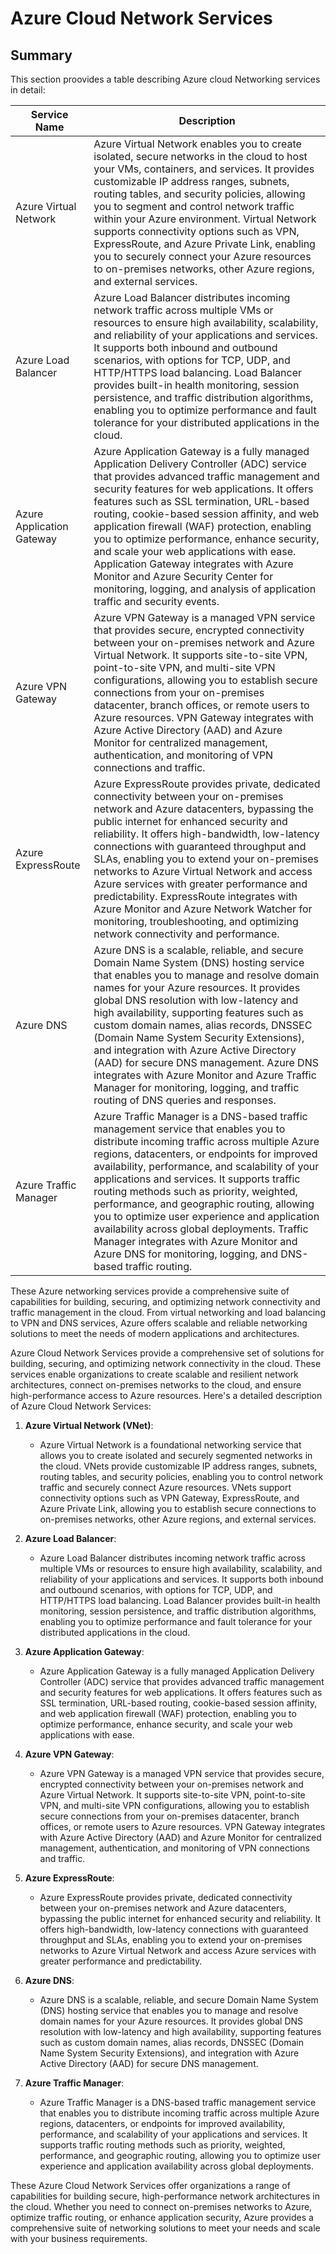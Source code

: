 # Azure Cloud Network Services

## Summary

This section proovides a table describing Azure cloud Networking services in detail:

| Service Name              | Description                                                                                                                                                                                                                                                                                                                                                                                                                                                                                                                                                                                                                                      |
|---------------------------|--------------------------------------------------------------------------------------------------------------------------------------------------------------------------------------------------------------------------------------------------------------------------------------------------------------------------------------------------------------------------------------------------------------------------------------------------------------------------------------------------------------------------------------------------------------------------------------------------------------------------------------------------|
| Azure Virtual Network     | Azure Virtual Network enables you to create isolated, secure networks in the cloud to host your VMs, containers, and services. It provides customizable IP address ranges, subnets, routing tables, and security policies, allowing you to segment and control network traffic within your Azure environment. Virtual Network supports connectivity options such as VPN, ExpressRoute, and Azure Private Link, enabling you to securely connect your Azure resources to on-premises networks, other Azure regions, and external services.                                                                                   |
| Azure Load Balancer       | Azure Load Balancer distributes incoming network traffic across multiple VMs or resources to ensure high availability, scalability, and reliability of your applications and services. It supports both inbound and outbound scenarios, with options for TCP, UDP, and HTTP/HTTPS load balancing. Load Balancer provides built-in health monitoring, session persistence, and traffic distribution algorithms, enabling you to optimize performance and fault tolerance for your distributed applications in the cloud.                                                                                                               |
| Azure Application Gateway | Azure Application Gateway is a fully managed Application Delivery Controller (ADC) service that provides advanced traffic management and security features for web applications. It offers features such as SSL termination, URL-based routing, cookie-based session affinity, and web application firewall (WAF) protection, enabling you to optimize performance, enhance security, and scale your web applications with ease. Application Gateway integrates with Azure Monitor and Azure Security Center for monitoring, logging, and analysis of application traffic and security events.                                                     |
| Azure VPN Gateway         | Azure VPN Gateway is a managed VPN service that provides secure, encrypted connectivity between your on-premises network and Azure Virtual Network. It supports site-to-site VPN, point-to-site VPN, and multi-site VPN configurations, allowing you to establish secure connections from your on-premises datacenter, branch offices, or remote users to Azure resources. VPN Gateway integrates with Azure Active Directory (AAD) and Azure Monitor for centralized management, authentication, and monitoring of VPN connections and traffic.                                                                                                |
| Azure ExpressRoute        | Azure ExpressRoute provides private, dedicated connectivity between your on-premises network and Azure datacenters, bypassing the public internet for enhanced security and reliability. It offers high-bandwidth, low-latency connections with guaranteed throughput and SLAs, enabling you to extend your on-premises networks to Azure Virtual Network and access Azure services with greater performance and predictability. ExpressRoute integrates with Azure Monitor and Azure Network Watcher for monitoring, troubleshooting, and optimizing network connectivity and performance.                                                                                         |
| Azure DNS                 | Azure DNS is a scalable, reliable, and secure Domain Name System (DNS) hosting service that enables you to manage and resolve domain names for your Azure resources. It provides global DNS resolution with low-latency and high availability, supporting features such as custom domain names, alias records, DNSSEC (Domain Name System Security Extensions), and integration with Azure Active Directory (AAD) for secure DNS management. Azure DNS integrates with Azure Monitor and Azure Traffic Manager for monitoring, logging, and traffic routing of DNS queries and responses.                                                                                                                     |
| Azure Traffic Manager     | Azure Traffic Manager is a DNS-based traffic management service that enables you to distribute incoming traffic across multiple Azure regions, datacenters, or endpoints for improved availability, performance, and scalability of your applications and services. It supports traffic routing methods such as priority, weighted, performance, and geographic routing, allowing you to optimize user experience and application availability across global deployments. Traffic Manager integrates with Azure Monitor and Azure DNS for monitoring, logging, and DNS-based traffic routing.                                                                                                   |

These Azure networking services provide a comprehensive suite of capabilities for building, securing, and optimizing network connectivity and traffic management in the cloud. From virtual networking and load balancing to VPN and DNS services, Azure offers scalable and reliable networking solutions to meet the needs of modern applications and architectures.

Azure Cloud Network Services provide a comprehensive set of solutions for building, securing, and optimizing network connectivity in the cloud. These services enable organizations to create scalable and resilient network architectures, connect on-premises networks to the cloud, and ensure high-performance access to Azure resources. Here's a detailed description of Azure Cloud Network Services:

1. **Azure Virtual Network (VNet)**:
   - Azure Virtual Network is a foundational networking service that allows you to create isolated and securely segmented networks in the cloud. VNets provide customizable IP address ranges, subnets, routing tables, and security policies, enabling you to control network traffic and securely connect Azure resources. VNets support connectivity options such as VPN Gateway, ExpressRoute, and Azure Private Link, allowing you to establish secure connections to on-premises networks, other Azure regions, and external services.

2. **Azure Load Balancer**:
   - Azure Load Balancer distributes incoming network traffic across multiple VMs or resources to ensure high availability, scalability, and reliability of your applications and services. It supports both inbound and outbound scenarios, with options for TCP, UDP, and HTTP/HTTPS load balancing. Load Balancer provides built-in health monitoring, session persistence, and traffic distribution algorithms, enabling you to optimize performance and fault tolerance for your distributed applications in the cloud.

3. **Azure Application Gateway**:
   - Azure Application Gateway is a fully managed Application Delivery Controller (ADC) service that provides advanced traffic management and security features for web applications. It offers features such as SSL termination, URL-based routing, cookie-based session affinity, and web application firewall (WAF) protection, enabling you to optimize performance, enhance security, and scale your web applications with ease.

4. **Azure VPN Gateway**:
   - Azure VPN Gateway is a managed VPN service that provides secure, encrypted connectivity between your on-premises network and Azure Virtual Network. It supports site-to-site VPN, point-to-site VPN, and multi-site VPN configurations, allowing you to establish secure connections from your on-premises datacenter, branch offices, or remote users to Azure resources. VPN Gateway integrates with Azure Active Directory (AAD) and Azure Monitor for centralized management, authentication, and monitoring of VPN connections and traffic.

5. **Azure ExpressRoute**:
   - Azure ExpressRoute provides private, dedicated connectivity between your on-premises network and Azure datacenters, bypassing the public internet for enhanced security and reliability. It offers high-bandwidth, low-latency connections with guaranteed throughput and SLAs, enabling you to extend your on-premises networks to Azure Virtual Network and access Azure services with greater performance and predictability.

6. **Azure DNS**:
   - Azure DNS is a scalable, reliable, and secure Domain Name System (DNS) hosting service that enables you to manage and resolve domain names for your Azure resources. It provides global DNS resolution with low-latency and high availability, supporting features such as custom domain names, alias records, DNSSEC (Domain Name System Security Extensions), and integration with Azure Active Directory (AAD) for secure DNS management.

7. **Azure Traffic Manager**:
   - Azure Traffic Manager is a DNS-based traffic management service that enables you to distribute incoming traffic across multiple Azure regions, datacenters, or endpoints for improved availability, performance, and scalability of your applications and services. It supports traffic routing methods such as priority, weighted, performance, and geographic routing, allowing you to optimize user experience and application availability across global deployments.

These Azure Cloud Network Services offer organizations a range of capabilities for building secure, high-performance network architectures in the cloud. Whether you need to connect on-premises networks to Azure, optimize traffic routing, or enhance application security, Azure provides a comprehensive suite of networking solutions to meet your needs and scale with your business requirements.
